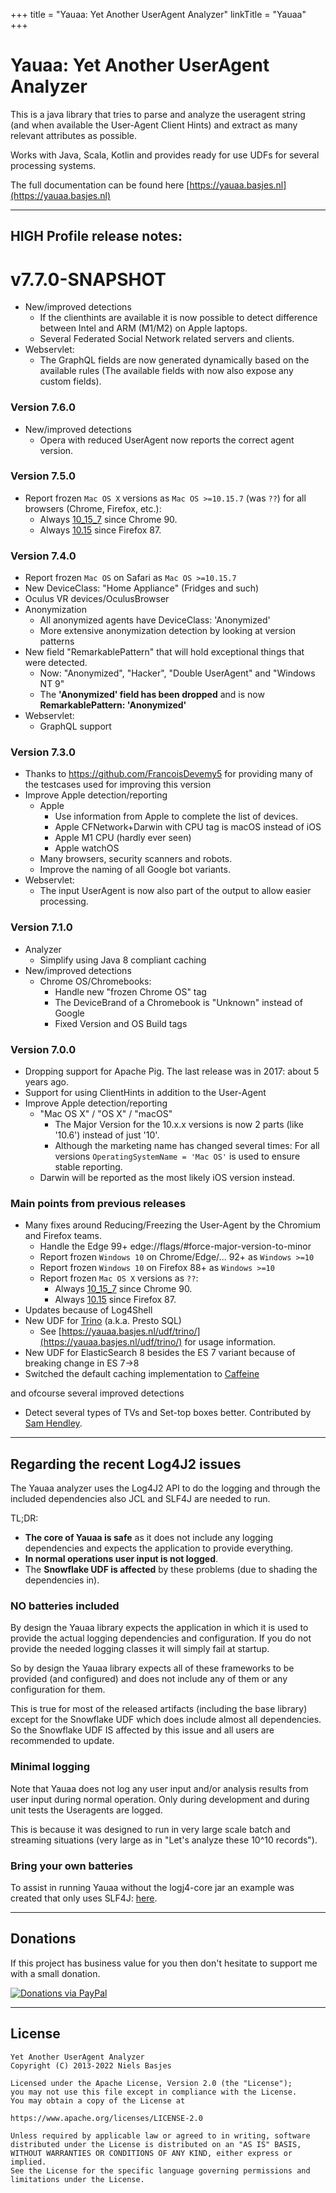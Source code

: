 +++
title = "Yauaa: Yet Another UserAgent Analyzer"
linkTitle = "Yauaa"
+++
# Yauaa: Yet Another UserAgent Analyzer
This is a java library that tries to parse and analyze the useragent string (and when available the User-Agent Client Hints) and extract as many relevant attributes as possible.

Works with Java, Scala, Kotlin and provides ready for use UDFs for several processing systems.

The full documentation can be found here [https://yauaa.basjes.nl](https://yauaa.basjes.nl)

---
## HIGH Profile release notes:

v7.7.0-SNAPSHOT
===
- New/improved detections
    - If the clienthints are available it is now possible to detect difference between Intel and ARM (M1/M2) on Apple laptops.
    - Several Federated Social Network related servers and clients.
- Webservlet:
    - The GraphQL fields are now generated dynamically based on the available rules (The available fields with now also expose any custom fields).

### Version 7.6.0
- New/improved detections
  - Opera with reduced UserAgent now reports the correct agent version.

### Version 7.5.0
- Report frozen `Mac OS X` versions as `Mac OS >=10.15.7` (was `??`) for all browsers (Chrome, Firefox, etc.):
    - Always [10_15_7](https://bugs.chromium.org/p/chromium/issues/detail?id=1175225) since Chrome 90.
    - Always [10.15](https://developer.mozilla.org/en-US/docs/Web/HTTP/Headers/User-Agent/Firefox#macintosh) since Firefox 87.

### Version 7.4.0
- Report frozen `Mac OS` on Safari as `Mac OS >=10.15.7`
- New DeviceClass: "Home Appliance" (Fridges and such)
- Oculus VR devices/OculusBrowser
- Anonymization
    - All anonymized agents have DeviceClass: 'Anonymized'
    - More extensive anonymization detection by looking at version patterns
- New field "RemarkablePattern" that will hold exceptional things that were detected.
  - Now: "Anonymized", "Hacker", "Double UserAgent" and "Windows NT 9"
  - The **'Anonymized' field has been dropped** and is now **RemarkablePattern: 'Anonymized'**
- Webservlet:
    - GraphQL support

### Version 7.3.0
- Thanks to https://github.com/FrancoisDevemy5 for providing many of the testcases used for improving this version
- Improve Apple detection/reporting
  - Apple
    - Use information from Apple to complete the list of devices.
    - Apple CFNetwork+Darwin with CPU tag is macOS instead of iOS
    - Apple M1 CPU (hardly ever seen)
    - Apple watchOS
  - Many browsers, security scanners and robots.
  - Improve the naming of all Google bot variants.
- Webservlet:
  - The input UserAgent is now also part of the output to allow easier processing.

### Version 7.1.0
- Analyzer
  - Simplify using Java 8 compliant caching
- New/improved detections
  - Chrome OS/Chromebooks:
    - Handle new "frozen Chrome OS" tag
    - The DeviceBrand of a Chromebook is "Unknown" instead of Google
    - Fixed Version and OS Build tags

### Version 7.0.0
- Dropping support for Apache Pig. The last release was in 2017: about 5 years ago.
- Support for using ClientHints in addition to the User-Agent
- Improve Apple detection/reporting
  - "Mac OS X" / "OS X" / "macOS"
    - The Major Version for the 10.x.x versions is now 2 parts (like '10.6') instead of just '10'.
    - Although the marketing name has changed several times: For all versions `OperatingSystemName = 'Mac OS'` is used to ensure stable reporting.
  - Darwin will be reported as the most likely iOS version instead.

### Main points from previous releases
- Many fixes around Reducing/Freezing the User-Agent by the Chromium and Firefox teams.
  - Handle the Edge 99+ edge://flags/#force-major-version-to-minor
  - Report frozen `Windows 10` on Chrome/Edge/... 92+ as `Windows >=10`
  - Report frozen `Windows 10` on Firefox 88+ as `Windows >=10`
  - Report frozen `Mac OS X` versions as `??`:
    - Always [10_15_7](https://bugs.chromium.org/p/chromium/issues/detail?id=1175225) since Chrome 90.
    - Always [10.15](https://developer.mozilla.org/en-US/docs/Web/HTTP/Headers/User-Agent/Firefox#macintosh) since Firefox 87.
- Updates because of Log4Shell
- New UDF for [Trino](https://trino.io/) (a.k.a. Presto SQL)
  - See [https://yauaa.basjes.nl/udf/trino/](https://yauaa.basjes.nl/udf/trino/) for usage information.
- New UDF for ElasticSearch 8 besides the ES 7 variant because of breaking change in ES 7->8
- Switched the default caching implementation to [Caffeine](https://github.com/ben-manes/caffeine)

and ofcourse several improved detections
- Detect several types of TVs and Set-top boxes better. Contributed by [Sam Hendley](https://github.com/samhendley/).


---
## Regarding the recent Log4J2 issues
The Yauaa analyzer uses the Log4J2 API to do the logging and through the included dependencies also JCL and SLF4J are needed to run.

TL;DR:
- **The core of Yauaa is safe** as it does not include any logging dependencies and expects the application to provide everything.
- **In normal operations user input is not logged**.
- The **Snowflake UDF is affected** by these problems (due to shading the dependencies in).

### NO batteries included
By design the Yauaa library expects the application in which it is used to provide the actual logging dependencies and configuration.
If you do not provide the needed logging classes it will simply fail at startup.

So by design the Yauaa library expects all of these frameworks to be provided (and configured) and does not include any of them or any configuration for them.

This is true for most of the released artifacts (including the base library) except for the Snowflake UDF which does include almost all dependencies.
So the Snowflake UDF IS affected by this issue and all users are recommended to update.

### Minimal logging
Note that Yauaa does not log any user input and/or analysis results from user input during normal operation.
Only during development and during unit tests the Useragents are logged.

This is because it was designed to run in very large scale batch and streaming situations (very large as in "Let's analyze these 10^10 records").

### Bring your own batteries
To assist in running Yauaa without the logj4-core jar an example was created that only uses SLF4J: [here](https://github.com/nielsbasjes/yauaa/tree/main/analyzer/src/it/Examples/java-slf4j).

---
## Donations
If this project has business value for you then don't hesitate to support me with a small donation.

[![Donations via PayPal](https://img.shields.io/badge/Donations-via%20Paypal-blue.svg)](https://www.paypal.me/nielsbasjes)

---
## License

    Yet Another UserAgent Analyzer
    Copyright (C) 2013-2022 Niels Basjes

    Licensed under the Apache License, Version 2.0 (the "License");
    you may not use this file except in compliance with the License.
    You may obtain a copy of the License at

    https://www.apache.org/licenses/LICENSE-2.0

    Unless required by applicable law or agreed to in writing, software
    distributed under the License is distributed on an "AS IS" BASIS,
    WITHOUT WARRANTIES OR CONDITIONS OF ANY KIND, either express or implied.
    See the License for the specific language governing permissions and
    limitations under the License.
